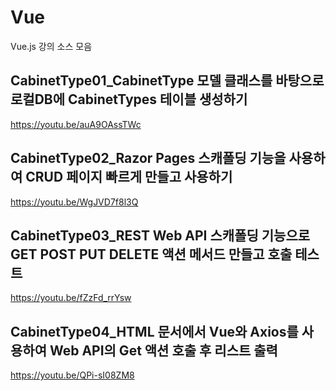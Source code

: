 # Vue
Vue.js 강의 소스 모음

## CabinetType01_CabinetType 모델 클래스를 바탕으로 로컬DB에 CabinetTypes 테이블 생성하기

https://youtu.be/auA9OAssTWc

## CabinetType02_Razor Pages 스캐폴딩 기능을 사용하여 CRUD 페이지 빠르게 만들고 사용하기

https://youtu.be/WgJVD7f8l3Q


## CabinetType03_REST Web API 스캐폴딩 기능으로 GET POST PUT DELETE 액션 메서드 만들고 호출 테스트

https://youtu.be/fZzFd_rrYsw

## CabinetType04_HTML 문서에서 Vue와 Axios를 사용하여 Web API의 Get 액션 호출 후 리스트 출력

https://youtu.be/QPi-sI08ZM8

